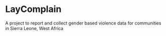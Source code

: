 # LayComplain
A project to report and collect gender based violence data for communities in Sierra Leone, West Africa
